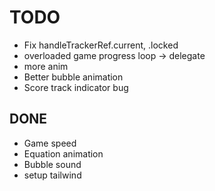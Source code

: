 # TODO
- Fix handleTrackerRef.current, .locked
- overloaded game progress loop -> delegate
- more anim
- Better bubble animation
- Score track indicator bug
## DONE
- Game speed
- Equation animation
- Bubble sound
- setup tailwind
